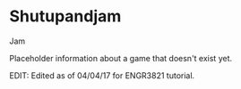 Shutupandjam
============

Jam

Placeholder information about a game that doesn't exist yet.

EDIT: Edited as of 04/04/17 for ENGR3821 tutorial.
